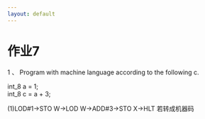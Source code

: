 ```yaml
---
layout: default
---
```


# 作业7
1
、
Program with machine language according to the following c.

int_8 a = 1;  
int_8 c = a + 3;  

(1)LOD#1->STO W->LOD W->ADD#3->STO X->HLT
若转成机器码
